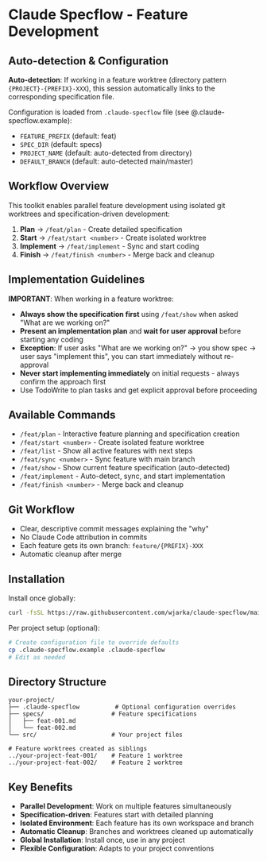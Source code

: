 # Claude Specflow - Feature Development

## Auto-detection & Configuration

**Auto-detection**: If working in a feature worktree (directory pattern `{PROJECT}-{PREFIX}-XXX`), this session automatically links to the corresponding specification file.

Configuration is loaded from `.claude-specflow` file (see @.claude-specflow.example):
- `FEATURE_PREFIX` (default: feat)
- `SPEC_DIR` (default: specs)  
- `PROJECT_NAME` (default: auto-detected from directory)
- `DEFAULT_BRANCH` (default: auto-detected main/master)

## Workflow Overview

This toolkit enables parallel feature development using isolated git worktrees and specification-driven development:

1. **Plan** → `/feat/plan` - Create detailed specification
2. **Start** → `/feat/start <number>` - Create isolated worktree
3. **Implement** → `/feat/implement` - Sync and start coding
4. **Finish** → `/feat/finish <number>` - Merge back and cleanup

## Implementation Guidelines

**IMPORTANT**: When working in a feature worktree:
- **Always show the specification first** using `/feat/show` when asked "What are we working on?"
- **Present an implementation plan** and **wait for user approval** before starting any coding
- **Exception**: If user asks "What are we working on?" → you show spec → user says "implement this", you can start immediately without re-approval
- **Never start implementing immediately** on initial requests - always confirm the approach first
- Use TodoWrite to plan tasks and get explicit approval before proceeding

## Available Commands

- `/feat/plan` - Interactive feature planning and specification creation
- `/feat/start <number>` - Create isolated feature worktree
- `/feat/list` - Show all active features with next steps
- `/feat/sync <number>` - Sync feature with main branch
- `/feat/show` - Show current feature specification (auto-detected)
- `/feat/implement` - Auto-detect, sync, and start implementation
- `/feat/finish <number>` - Merge back and cleanup

## Git Workflow

- Clear, descriptive commit messages explaining the "why"
- No Claude Code attribution in commits
- Each feature gets its own branch: `feature/{PREFIX}-XXX`
- Automatic cleanup after merge

## Installation

Install once globally:
```bash
curl -fsSL https://raw.githubusercontent.com/wjarka/claude-specflow/main/install.sh | bash
```

Per project setup (optional):
```bash
# Create configuration file to override defaults
cp .claude-specflow.example .claude-specflow
# Edit as needed
```

## Directory Structure

```
your-project/
├── .claude-specflow          # Optional configuration overrides
├── specs/                   # Feature specifications  
│   ├── feat-001.md
│   └── feat-002.md
└── src/                     # Your project files

# Feature worktrees created as siblings
../your-project-feat-001/    # Feature 1 worktree
../your-project-feat-002/    # Feature 2 worktree
```

## Key Benefits

- **Parallel Development**: Work on multiple features simultaneously
- **Specification-driven**: Features start with detailed planning
- **Isolated Environment**: Each feature has its own workspace and branch
- **Automatic Cleanup**: Branches and worktrees cleaned up automatically
- **Global Installation**: Install once, use in any project
- **Flexible Configuration**: Adapts to your project conventions